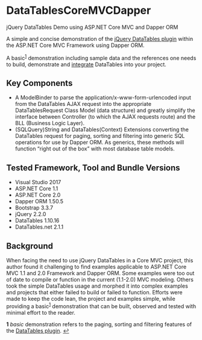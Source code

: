 # DataTablesCoreMVCDapper
jQuery DataTables Demo using ASP.NET Core MVC and Dapper ORM

A simple and concise demonstration of the [jQuery DataTables plugin](https://datatables.net/) within the ASP.NET Core MVC Framework using Dapper ORM.

A basic<sup name="a1">[1](#f1)</sup> demonstration including sample data and the references one needs to build, demonstrate and [integrate](DataTablesCoreMVCDapper/README.md) DataTables into your project.

## Key Components
  * A ModelBinder to parse the application/x-www-form-urlencoded input from the DataTables AJAX request into the appropriate DataTablesRequest Class Model (data structure) and greatly simplify the interface between Controller (to which the AJAX requests route) and the BLL (Business Logic Layer).
  * (SQLQuery)String and DataTables(Context) Extensions converting the DataTables request for paging, sorting and filtering into generic SQL operations for use by Dapper ORM.  As generics, these methods will function “right out of the box” with most database table models.

## Tested Framework, Tool and Bundle Versions
  * Visual Studio 2017
  * ASP.NET Core 1.1
  * ASP.NET Core 2.0
  * Dapper ORM 1.50.5
  * Bootstrap 3.3.7
  * jQuery 2.2.0
  * DataTables 1.10.16
  * DataTables.net 2.1.1

## Background
When facing the need to use jQuery DataTables in a Core MVC project, this author found it challenging to find examples applicable to ASP.NET Core MVC 1.1 and 2.0 Framework and Dapper ORM.
Some examples were too out of date to compile or function in the current (1.1-2.0) MVC modeling.  Others took the simple DataTables usage and morphed it into complex examples and projects that either failed to build or failed to function.
Efforts were made to keep the code lean, the project and examples simple, while providing a basic<sup>[1](#f1)</sup> demonstration that can be built, observed and tested with minimal effort to the reader.

<b id="f1">1</b> *basic* demonstration refers to the paging, sorting and filtering features of the [DataTables plugin](https://datatables.net/). [↩](#a1)